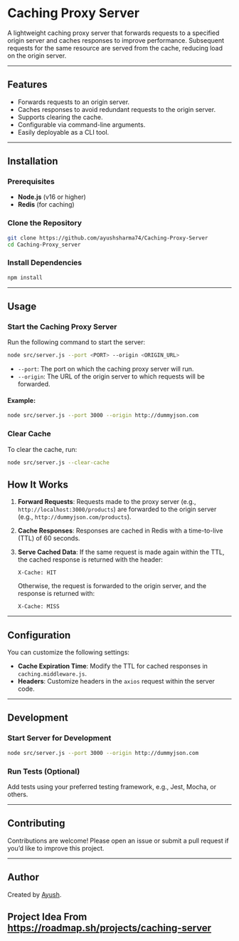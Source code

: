 # Caching Proxy Server

A lightweight caching proxy server that forwards requests to a specified origin server and caches responses to improve performance. Subsequent requests for the same resource are served from the cache, reducing load on the origin server.

---

## Features

- Forwards requests to an origin server.
- Caches responses to avoid redundant requests to the origin server.
- Supports clearing the cache.
- Configurable via command-line arguments.
- Easily deployable as a CLI tool.

---

## Installation

### Prerequisites

- **Node.js** (v16 or higher)
- **Redis** (for caching)

### Clone the Repository

```bash
git clone https://github.com/ayushsharma74/Caching-Proxy-Server
cd Caching-Proxy_server
```

### Install Dependencies

```bash
npm install
```

---

## Usage

### Start the Caching Proxy Server

Run the following command to start the server:

```bash
node src/server.js --port <PORT> --origin <ORIGIN_URL>
```

- `--port`: The port on which the caching proxy server will run.
- `--origin`: The URL of the origin server to which requests will be forwarded.

#### Example:
```bash
node src/server.js --port 3000 --origin http://dummyjson.com
```

### Clear Cache

To clear the cache, run:

```bash
node src/server.js --clear-cache
```

## How It Works

1. **Forward Requests**: 
   Requests made to the proxy server (e.g., `http://localhost:3000/products`) are forwarded to the origin server (e.g., `http://dummyjson.com/products`).

2. **Cache Responses**: 
   Responses are cached in Redis with a time-to-live (TTL) of 60 seconds.

3. **Serve Cached Data**: 
   If the same request is made again within the TTL, the cached response is returned with the header:
   ```
   X-Cache: HIT
   ```
   Otherwise, the request is forwarded to the origin server, and the response is returned with:
   ```
   X-Cache: MISS
   ```

---

## Configuration

You can customize the following settings:

- **Cache Expiration Time**: Modify the TTL for cached responses in `caching.middleware.js`.
- **Headers**: Customize headers in the `axios` request within the server code.

---

## Development

### Start Server for Development

```bash
node src/server.js --port 3000 --origin http://dummyjson.com
```

### Run Tests (Optional)

Add tests using your preferred testing framework, e.g., Jest, Mocha, or others.

---

## Contributing

Contributions are welcome! Please open an issue or submit a pull request if you’d like to improve this project.

---

## Author
Created by [Ayush](https://github.com/ayushsharma74).

## Project Idea From https://roadmap.sh/projects/caching-server
